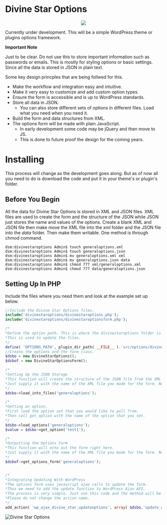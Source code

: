 # Divine Star Options

<p align="center">
  <img src="https://lukejohnson.media/wp-content/uploads/2020/07/divinestar_options_2.png" />
</p>

Currently under development. 
This will be a simple WordPress theme or plugins options framework.


**Important Note**

Just to be clear. Do not use this to store important information such as passwords or emails. This is mostly for styling options or basic settings. Since all the data is stored in JSON in plain text. 


Some key design princples that are being follwed for this. 

* Make the workflow and integration easy and intuitive. 
* Make it very easy to customize and add custom option types. 
* Ensure the form is accessible and is up to WordPress standards. 
* Store all data in JSON.
    + You can also store different sets of options in different files. Load what you need when you need it. 
* Build the form and data structures from XML.
* The options form will be made with plain JavaScript.
    + In early development some code may be jQuery and then move to JS. 
    + This is done to future proof the design for the coming years. 



  



# Installing
This process will change as the development goes along. But as of now all you need to do is download the code and put it in your theme's or plugin's folder. 

## Before You Begin
All the data for Divine Star Options is stored in XML and JSON files. XML files are used to create the form and the structure of the JSON while JSON just stores the name and values of the options. 
Create a blank XML and JSON file then make move the XML file into the _xml_ folder and the JSON file into the _data_ folder. 
Then make them writable. One method is through chmod command.  
```console
dsm:divinestaroptions Admin$ touch generaloptions.xml
dsm:divinestaroptions Admin$ touch generaloptions.json
dsm:divinestaroptions Admin$ mv generaloptions.xml xml
dsm:divinestaroptions Admin$ mv generaloptions.json data
dsm:divinestaroptions Admin$ chmod 777 xml/generaloptions.xml
dsm:divinestaroptions Admin$ chmod 777 data/generaloptions.json
```
## Setting Up In PHP
Include the files where you need them and look at the example set up below. 
```php
//Include the Divine Star Options files.
include('divinestaroptions/divinestaroptions.php');
include('divinestaroptions/divinestaroptionsform.php');

/*
*Define the option path. This is where the divinestaroptions folder is.
*This is used to update the files. 
*/
define( 'OPTIONS_PATH', plugin_dir_path( __FILE__ ).'src/options/divinestaroptions/' );
//Create the options and the form class. 
$dsbo = new DivineStarOptions();
$dsbof = new DivineStarOptionsForm();

/*
*Setting Up the JSON Storage
*This function will create the structure of the JSON file from the XML file. 
*Just supply it with the name of the XML file you made for the form. No need for the .XML extension. 
*/
$dsbo->load_into_files('generaloptions');

/*
*Getting an option. 
*First load the option set that you would like to pull from. 
*Then call get_option with the name of the option that you set. 
*/
$dsbo->load_options('generaloptions');
$value = $dsbo->get_option('test1');

/*
*Outputting the Options Form
*This function will echo out the form right here.
*Just supply it with the name of the XML file you made for the form. No need for the .XML extension. 
*/
$dsbof->get_options_form('generaloptions');


/*
*Integrating Updating With WordPress
*The options form uses javascript ajax calls to update the form. 
*Thus we need to add the update function to WordPress Ajax API. 
*The process is very simple. Just use this code and the method will be added. 
*Please do not change the action name. 
*/
add_action( 'wp_ajax_divine_star_updateoptions', array( $dsbo,'update_options') );
``` 



![Divine Star Options ](https://lukejohnson.media/wp-content/uploads/2020/07/divinestaroptions_image_1.png)
